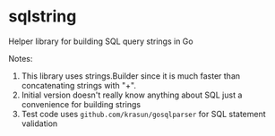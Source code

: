 # sqlstring
Helper library for building SQL query strings in Go

Notes:

1. This library uses strings.Builder since it is much faster than concatenating strings with "+".
1. Initial version doesn't really know anything about SQL just a convenience for building strings
1. Test code uses `github.com/krasun/gosqlparser` for SQL statement validation
